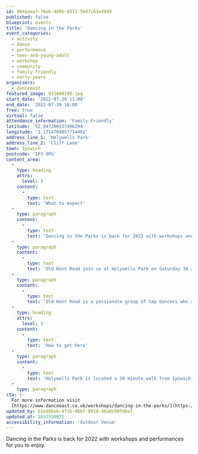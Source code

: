 ```yaml
---
id: 984aaea7-76eb-480b-8312-5bd7c61e4949
published: false
blueprint: events
title: 'Dancing in the Parks'
event_categories:
  - activity
  - dance
  - performance
  - teen-and-young-adult
  - workshop
  - community
  - family-friendly
  - early-years
organisers:
  - danceeast
featured_image: 9J1A0010B.jpg
start_date: '2022-07-30 11:00'
end_date: '2022-07-30 16:00'
free: true
virtual: false
attendance_information: 'Family Friendly'
latitude: '52.047206537496294'
longitude: '1.1714704057714482'
address_line_1: 'Holywells Park'
address_line_2: 'Cliff Lane'
town: Ipswich
postcode: 'IP3 0PG'
content_area:
  -
    type: heading
    attrs:
      level: 3
    content:
      -
        type: text
        text: 'What to expect'
  -
    type: paragraph
    content:
      -
        type: text
        text: 'Dancing in the Parks is back for 2022 with workshops and performances for you to enjoy. Come and join us at a park near you for this FREE event!'
  -
    type: paragraph
    content:
      -
        type: text
        text: 'Old Kent Road join us at Holywells Park on Saturday 30 July.'
  -
    type: paragraph
    content:
      -
        type: text
        text: 'Old Kent Road is a passionate group of tap dancers who are raising the bar in the UK tap dance scene. Bringing their expertise to the British public and sharing the wonder of the art form, they work together to develop distinctive choreography and pay homage to history and jazz culture along the way. This edgy and high energy performance will leave you feeling fantastic! The company will take you through traditional choreography repertoire and expose new concepts within tap dance. Listen out for a range of music from Jazz by Tommy Dorsey where they will perform Harold Cromers legendary piece ‘Opus 1’ to feel good music from Jurassic 5. This set is sure to put a spring in your step.'
  -
    type: heading
    attrs:
      level: 3
    content:
      -
        type: text
        text: 'How to get here'
  -
    type: paragraph
    content:
      -
        type: text
        text: 'Holywells Park is located a 30 minute walk from Ipswich Train Station and 25 minutes walk from the town centre. '
  -
    type: paragraph
cta: |-
  For more information visit 
  [https://www.danceeast.co.uk/workshops/dancing-in-the-parks/](https://www.danceeast.co.uk/workshops/dancing-in-the-parks/)
updated_by: b1ed4beb-4f16-46bf-8918-46a0c99f4bef
updated_at: 1657550871
accessibility_information: 'Outdoor Venue'
---
```

Dancing in the Parks is back for 2022 with workshops and performances for you to enjoy.